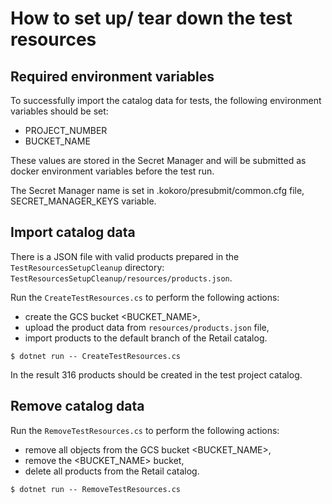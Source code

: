 # How to set up/ tear down the test resources

## Required environment variables

To successfully import the catalog data for tests, the following environment variables should be set:
 - PROJECT_NUMBER
 - BUCKET_NAME

These values are stored in the Secret Manager and will be submitted as 
   docker environment variables before the test run.

The Secret Manager name is set in .kokoro/presubmit/common.cfg file, SECRET_MANAGER_KEYS variable.

## Import catalog data

There is a JSON file with valid products prepared in the `TestResourcesSetupCleanup` directory:
`TestResourcesSetupCleanup/resources/products.json`.

Run the `CreateTestResources.cs` to perform the following actions:
   - create the GCS bucket <BUCKET_NAME>, 
   - upload the product data from `resources/products.json` file,
   - import products to the default branch of the Retail catalog.

```
$ dotnet run -- CreateTestResources.cs
```

In the result 316 products should be created in the test project catalog.


## Remove catalog data

Run the `RemoveTestResources.cs` to perform the following actions:
   - remove all objects from the GCS bucket <BUCKET_NAME>, 
   - remove the <BUCKET_NAME> bucket,
   - delete all products from the Retail catalog.

```
$ dotnet run -- RemoveTestResources.cs
```